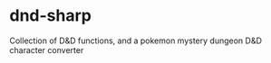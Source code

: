 # dnd-sharp
Collection of D&amp;D functions, and a pokemon mystery dungeon D&amp;D character converter
